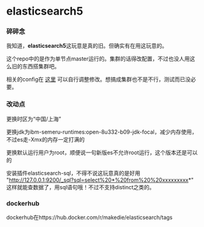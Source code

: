# **elasticsearch5**

### 碎碎念

我知道，**elasticsearch5**这玩意是真的旧。但确实有在用这玩意的。

这个repo中的是作为单节点master运行的。集群的话得改配置，不过也没人用这么旧的东西搭集群吧。

相关的config在 [这里](https://github.com/GreenDamTan/DockerFile/tree/main/elasticsearch/elasticsearch5/opt/bitnami/elasticsearch/config) 可以自行调整修改。想搞成集群也不是不行，测试而已没必要。

### 改动点

更换时区为“中国/上海”

更换jdk为ibm-semeru-runtimes:open-8u332-b09-jdk-focal，减少内存使用，不过es走-Xmx的内存一定打满的

更换默认运行用户为root，顺便说一句新版es不允许root运行，这个版本还是可以的

安装插件elasticsearch-sql，不得不说这玩意真的是好用 "http://127.0.0.1:9200/_sql?sql=select%20*%20from%20%20xxxxxxxxx*" 这样就能查数据了，用sql语句哦！不过不支持distinct之类的。

### dockerhub

dockerhub在https://hub.docker.com/r/makedie/elasticsearch/tags